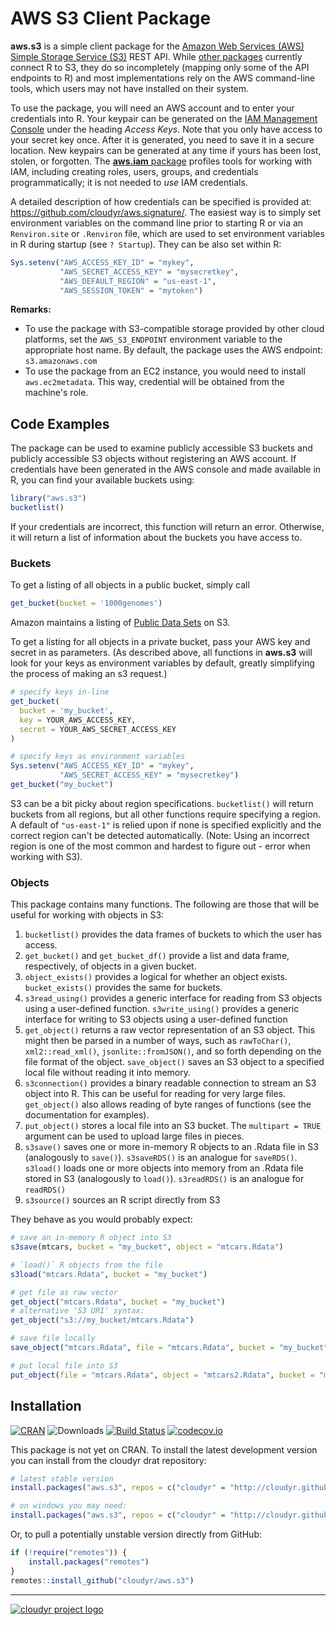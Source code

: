 # AWS S3 Client Package

**aws.s3** is a simple client package for the [Amazon Web Services (AWS) Simple Storage Service (S3)](https://aws.amazon.com/s3/) REST API. While [other packages](https://github.com/ropensci/webservices#amazon) currently connect R to S3, they do so incompletely (mapping only some of the API endpoints to R) and most implementations rely on the AWS command-line tools, which users may not have installed on their system.

To use the package, you will need an AWS account and to enter your credentials into R. Your keypair can be generated on the [IAM Management Console](https://aws.amazon.com/) under the heading *Access Keys*. Note that you only have access to your secret key once. After it is generated, you need to save it in a secure location. New keypairs can be generated at any time if yours has been lost, stolen, or forgotten. The [**aws.iam** package](https://github.com/cloudyr/aws.iam) profiles tools for working with IAM, including creating roles, users, groups, and credentials programmatically; it is not needed to *use* IAM credentials.

A detailed description of how credentials can be specified is provided at: https://github.com/cloudyr/aws.signature/. The easiest way is to simply set environment variables on the command line prior to starting R or via an `Renviron.site` or `.Renviron` file, which are used to set environment variables in R during startup (see `? Startup`). They can be also set within R:

```R
Sys.setenv("AWS_ACCESS_KEY_ID" = "mykey",
           "AWS_SECRET_ACCESS_KEY" = "mysecretkey",
           "AWS_DEFAULT_REGION" = "us-east-1",
           "AWS_SESSION_TOKEN" = "mytoken")
```

**Remarks:**
* To use the package with S3-compatible storage provided by other cloud platforms, set the `AWS_S3_ENDPOINT` environment variable to the appropriate host name. By default, the package uses the AWS endpoint: `s3.amazonaws.com`
* To use the package from an EC2 instance, you would need to install `aws.ec2metadata`. This way, credential will be obtained from the machine's role.


## Code Examples

The package can be used to examine publicly accessible S3 buckets and publicly accessible S3 objects without registering an AWS account. If credentials have been generated in the AWS console and made available in R, you can find your available buckets using:

```R
library("aws.s3")
bucketlist()
```

If your credentials are incorrect, this function will return an error. Otherwise, it will return a list of information about the buckets you have access to.

### Buckets

To get a listing of all objects in a public bucket, simply call

```R
get_bucket(bucket = '1000genomes')
```

Amazon maintains a listing of [Public Data Sets](https://aws.amazon.com/datasets) on S3.

To get a listing for all objects in a private bucket, pass your AWS key and secret in as parameters.  (As described above, all functions in **aws.s3** will look for your keys as environment variables by default, greatly simplifying the process of making an s3 request.)

```R
# specify keys in-line
get_bucket(
  bucket = 'my_bucket',
  key = YOUR_AWS_ACCESS_KEY,
  secret = YOUR_AWS_SECRET_ACCESS_KEY
)

# specify keys as environment variables
Sys.setenv("AWS_ACCESS_KEY_ID" = "mykey",
           "AWS_SECRET_ACCESS_KEY" = "mysecretkey")
get_bucket("my_bucket")
```

S3 can be a bit picky about region specifications. `bucketlist()` will return buckets from all regions, but all other functions require specifying a region. A default of `"us-east-1"` is relied upon if none is specified explicitly and the correct region can't be detected automatically. (Note: Using an incorrect region is one of the most common and hardest to figure out - error when working with S3).

### Objects

This package contains many functions. The following are those that will be useful for working with objects in S3:

 1. `bucketlist()` provides the data frames of buckets to which the user has access.
 2. `get_bucket()` and `get_bucket_df()` provide a list and data frame, respectively, of objects in a given bucket.
 3. `object_exists()` provides a logical for whether an object exists. `bucket_exists()` provides the same for buckets.
 4. `s3read_using()` provides a generic interface for reading from S3 objects using a user-defined function. `s3write_using()` provides a generic interface for writing to S3 objects using a user-defined function
 5. `get_object()` returns a raw vector representation of an S3 object. This might then be parsed in a number of ways, such as `rawToChar()`, `xml2::read_xml()`, `jsonlite::fromJSON()`, and so forth depending on the file format of the object. `save_object()` saves an S3 object to a specified local file without reading it into memory.
 6. `s3connection()` provides a binary readable connection to stream an S3 object into R. This can be useful for reading for very large files. `get_object()` also allows reading of byte ranges of functions (see the documentation for examples).
 7. `put_object()` stores a local file into an S3 bucket. The `multipart = TRUE` argument can be used to upload large files in pieces.
 8. `s3save()` saves one or more in-memory R objects to an .Rdata file in S3 (analogously to `save()`). `s3saveRDS()` is an analogue for `saveRDS()`. `s3load()` loads one or more objects into memory from an .Rdata file stored in S3 (analogously to `load()`). `s3readRDS()` is an analogue for `readRDS()`
 9. `s3source()` sources an R script directly from S3

They behave as you would probably expect:

```R
# save an in-memory R object into S3
s3save(mtcars, bucket = "my_bucket", object = "mtcars.Rdata")

# `load()` R objects from the file
s3load("mtcars.Rdata", bucket = "my_bucket")

# get file as raw vector
get_object("mtcars.Rdata", bucket = "my_bucket")
# alternative 'S3 URI' syntax:
get_object("s3://my_bucket/mtcars.Rdata")

# save file locally
save_object("mtcars.Rdata", file = "mtcars.Rdata", bucket = "my_bucket")

# put local file into S3
put_object(file = "mtcars.Rdata", object = "mtcars2.Rdata", bucket = "my_bucket")
```


## Installation

[![CRAN](https://www.r-pkg.org/badges/version/aws.s3)](https://cran.r-project.org/package=aws.s3)
![Downloads](https://cranlogs.r-pkg.org/badges/aws.s3)
[![Build Status](https://travis-ci.org/cloudyr/aws.s3.png?branch=master)](https://travis-ci.org/cloudyr/aws.s3)
[![codecov.io](https://codecov.io/github/cloudyr/aws.s3/coverage.svg?branch=master)](https://codecov.io/github/cloudyr/aws.s3?branch=master)

This package is not yet on CRAN. To install the latest development version you can install from the cloudyr drat repository:

```R
# latest stable version
install.packages("aws.s3", repos = c("cloudyr" = "http://cloudyr.github.io/drat"))

# on windows you may need:
install.packages("aws.s3", repos = c("cloudyr" = "http://cloudyr.github.io/drat"), INSTALL_opts = "--no-multiarch")
```

Or, to pull a potentially unstable version directly from GitHub:

```R
if (!require("remotes")) {
    install.packages("remotes")
}
remotes::install_github("cloudyr/aws.s3")
```


---
[![cloudyr project logo](http://i.imgur.com/JHS98Y7.png)](https://github.com/cloudyr)
